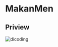 # MakanMen

## Priview
![dicoding](https://user-images.githubusercontent.com/43386555/64110965-b0c13880-cdad-11e9-8be1-bc301e4c9e23.gif)
